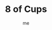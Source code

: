 ---
# basics
title     		 : "8 of Cups"
token					 : 'cups-08'
card_type			 : '' # major, minor, court
layout				 : "tarot-card"
author    		 : 'me'
one_liner 		 : "Longing, dissatisfaction, quest, departure, withdrawal"
alt_names			 : ['Indolence', 'Departure']
images				 : ['/assets/images/tarot/rws/rw-cups-08.jpg']
keywords			 : ['longing', 'dissatisfaction', 'quest', 'departure', 'withdrawal']
url						 : 'tarot/cards/cups-08'
aliases				 : []

# password: 'foolish journey'
dropbox				 : ''

meaning_light  : "Wanting something better. Blazing your own trail. Realizing there must be more to life. Leaving an unhealthy situation behind. Starting your own business. Going on a retreat. Seeking the “still, small voice.”"

meaning_shadow : "Being implacable. Finding fault. Nitpicking. Refusing to settle down. Running away from problems or confrontations. Saying, “It’s my way or the highway!” Harping on past mistakes and disappointments. Threatening to quit as a strategy to get your way."

# more detail
correspondence_planet 			: "Saturn"
correspondence_astrological : "Pisces"
correspondence_affirmation  : "I am always open to opportunities for growth."
correspondence_story 				: "The main character finds his or her everyday life suddenly unrewarding. They set off to find their destiny."

advice_relationships 	 : "If a relationship fails to supply what you need, consider looking elsewhere. Occasionally, a little time apart can restore perspective and reveal true character. Don’t be afraid to be alone; it’s okay to be your own person."

advice_work 					 : "Threatening to quit is never productive. Dedicate yourself wholeheartedly to a task…or move on without fanfare. A persistent feeling that “something’s missing” should tell you something. Know when to say “No!” to overbearing bosses."

advice_spirituality 	 : "Consider the value a retreat might offer. Spend time alone in nature. By stepping outside of your daily routine, you automatically heighten your awareness. When you return to your every day world, you’ll see it with fresh eyes."

advice_personal_growth : "As children, we ridicule “quitters.” As adults, we need to realize the time does come to throw in the towel. In your own life, what habits or attitudes need to be abandoned, cold turkey? Don’t think of it as quitting; see quitting as a step toward a new beginning."

advice_fortune_telling : "Someone’s “stepping out” on you, now or in the near future. Maybe it’s time to quit talking about the problem and just move on."

questions	: ["In your own life, what do you need to walk away from? What new experiences or insights might you gain from doing so?", "What risks are inherent in starting over? What would be lost? What benefits might you gain from a fresh start?", "What do I need to leave behind once and for all?", "If I left in search of “more,” what would I be looking for, exactly?", "How might a retreat enhance my perspective or provide closure?"]

# referenced in the symbols.toml data file
symbols	  : ['8', 'cups', 'stacked-cups']

# metadata
suppress_topnav : true
related_cards 	: []

---